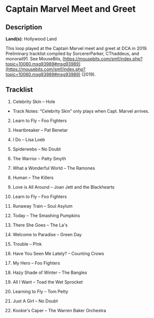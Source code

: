 # Captain Marvel Meet and Greet

## Description

**Land(s)**: Hollywood Land

This loop played at the Captain Marvel meet and greet at DCA in 2019. Preliminary tracklist compiled by SorcererParker, CThaddeus, and monorail91. See MouseBits, [https://mousebits.com/smf/index.php?topic=10060.msg93989#msg93989](https://mousebits.com/smf/index.php?topic=10060.msg93989#msg93989) (2019).

## Tracklist

1. Celebrity Skin – Hole
- Track Notes: “Celebrity Skin” only plays when Capt. Marvel arrives.

2. Learn to Fly – Foo Fighters


3. Heartbreaker – Pat Benetar


4. I Do – Lisa Loeb


5. Spiderwebs – No Doubt


6. The Warrior – Patty Smyth


7. What a Wonderful World – The Ramones


8. Human – The Killers


9. Love is All Around – Joan Jett and the Blackhearts


10. Learn to Fly – Foo Fighters


11. Runaway Train – Soul Asylum


12. Today – The Smashing Pumpkins


13. There She Goes – The La's


14. Welcome to Paradise – Green Day


15. Trouble – P!nk


16. Have You Seen Me Lately? – Counting Crows


17. My Hero – Foo Fighters


18. Hazy Shade of Winter – The Bangles


19. All I Want – Toad the Wet Sprocket


20. Learning to Fly – Tom Petty


21. Just A Girl – No Doubt


22. Kookie's Caper – The Warren Baker Orchestra


